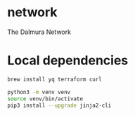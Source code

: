# network
The Dalmura Network

# Local dependencies
```bash
brew install yq terraform curl

python3 -m venv venv
source venv/bin/activate
pip3 install --upgrade jinja2-cli
```
